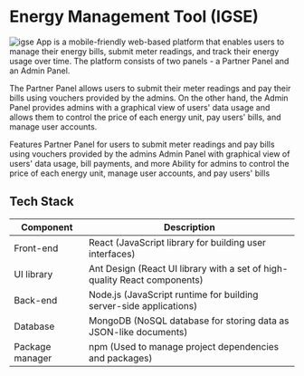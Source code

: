 
# Energy Management Tool (IGSE)
![igse](https://github.com/imessenger98/energy-management-tool/assets/27795050/426f3124-3054-4bad-8cbe-7056f99f284f)
 App is a mobile-friendly web-based platform that enables users to manage their energy bills, submit meter readings, and track their energy usage over time. The platform consists of two panels - a Partner Panel and an Admin Panel.

The Partner Panel allows users to submit their meter readings and pay their bills using vouchers provided by the admins. On the other hand, the Admin Panel provides admins with a graphical view of users' data usage and allows them to control the price of each energy unit, pay users' bills, and manage user accounts.

Features
Partner Panel for users to submit meter readings and pay bills using vouchers provided by the admins
Admin Panel with graphical view of users' data usage, bill payments, and more
Ability for admins to control the price of each energy unit, manage user accounts, and pay users' bills



## Tech Stack
| Component           | Description                                                                           |
|---------------------|---------------------------------------------------------------------------------------|
| Front-end           | React (JavaScript library for building user interfaces)                              |
| UI library          | Ant Design (React UI library with a set of high-quality React components)            |
| Back-end            | Node.js (JavaScript runtime for building server-side applications)                   |
| Database            | MongoDB (NoSQL database for storing data as JSON-like documents)                     |
| Package manager     | npm (Used to manage project dependencies and packages)                               |

